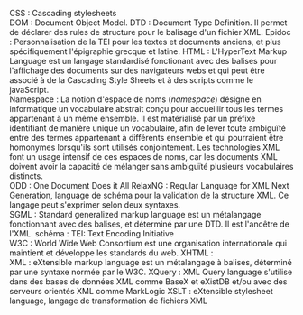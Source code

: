 CSS : Cascading stylesheets  
DOM : Document Object Model.
DTD : Document Type Definition. Il permet de déclarer des rules de structure pour le balisage d'un fichier XML.
Epidoc :  Personnalisation de la TEI pour les textes et documents anciens, et plus spécifiquement l'épigraphie grecque et latine.
HTML : L'HyperText Markup Language est un langage standardisé fonctionant avec des balises pour l'affichage des documents sur des navigateurs webs et qui peut être associé à de la Cascading Style Sheets et à des scripts comme le javaScript.  
Namespace : La notion d'espace de noms (*namespace*) désigne en informatique un vocabulaire abstrait conçu pour accueillir tous les termes appartenant à un même ensemble.  Il est matérialisé par un préfixe identifiant de manière unique un vocabulaire, afin de lever toute ambiguïté entre des termes appartenant à différents ensemble et qui pourraient être homonymes lorsqu'ils sont utilisés conjointement. Les technologies XML font un usage intensif de ces espaces de noms, car les documents XML doivent avoir la capacité de mélanger sans ambiguïté plusieurs vocabulaires distincts.  
ODD : One Document Does it All
RelaxNG : Regular Language for XML Next Generation, language de schéma pour la validation de la structure XML. Ce langage peut s'exprimer selon deux syntaxes.  
SGML : Standard generalized markup language est un métalangage fonctionnant avec des balises, et déterminé par une DTD. Il est l'ancêtre de l'XML.
schéma :
TEI: Text Encoding Initiative  
W3C : World Wide Web Consortium est une organisation internationale qui maintient et développe les standards du web.
XHTML :  
XML : eXtensible markup language est un métalangage à balises, déterminé par une syntaxe normée par le W3C.
XQuery : XML Query language s'utilise dans des bases de données XML comme BaseX et eXistDB et/ou avec des serveurs orientés XML comme MarkLogic
XSLT : eXtensible stylesheet language, langage de transformation de fichiers XML
